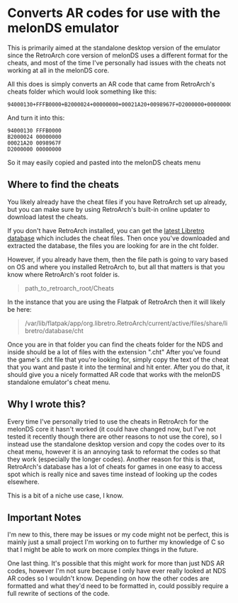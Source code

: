 # Converts AR codes for use with the melonDS emulator

This is primarily aimed at the standalone desktop version of the emulator since the RetroArch core version of melonDS uses a different format for the cheats, and most of the time I've personally had issues with the cheats not working at all in the melonDS core.

All this does is simply converts an AR code that came from RetroArch's cheats folder which would look something like this:

    94000130+FFFB0000+B2000024+00000000+00021A20+0098967F+D2000000+00000000

And turn it into this:

    94000130 FFFB0000
    B2000024 00000000
    00021A20 0098967F
    D2000000 00000000

So it may easily copied and pasted into the melonDS cheats menu

## Where to find the cheats
You likely already have the cheat files if you have RetroArch set up already, but you can make sure by using RetroArch's built-in online updater to download latest the cheats.

If you don't have RetroArch installed, you can get the [latest Libretro database](https://github.com/libretro/libretro-database/releases/latest) which includes the cheat files.
Then once you've downloaded and extracted the database, the files you are looking for are in the cht folder.

However, if you already have them, then the file path is going to vary based on OS and where you installed RetroArch to, but all that matters is that you know where RetroArch's root folder is.

> path_to_retroarch_root/Cheats

In the instance that you are using the Flatpak of RetroArch then it will likely be here:

> /var/lib/flatpak/app/org.libretro.RetroArch/current/active/files/share/libretro/database/cht

Once you are in that folder you can find the cheats folder for the NDS and inside should be a lot of files with the extension ".cht"
After you've found the game's .cht file that you're looking for, simply copy the text of the cheat that you want and paste it into the terminal and hit enter. After you do that, it should give you a nicely formatted AR code that works with the melonDS standalone emulator's cheat menu.

## Why I wrote this?
Every time I've personally tried to use the cheats in RetroArch for the melonDS core it hasn't worked (it could have changed now, but I've not tested it recently though there are other reasons to not use the core), so I instead use the standalone desktop version and copy the codes over to its cheat menu, however it is an annoying task to reformat the codes so that they work (especially the longer codes). 
Another reason for this is that, RetroArch's database has a lot of cheats for games in one easy to access spot which is really nice and saves time instead of looking up the codes elsewhere. 

This is a bit of a niche use case, I know.

## Important Notes
I'm new to this, there may be issues or my code might not be perfect, this is mainly just a small project I'm working on to further my knowledge of C so that I might be able to work on more complex things in the future.

One last thing. It's possible that this might work for more than just NDS AR codes, however I'm not sure because I only have ever really looked at NDS AR codes so I wouldn't know. Depending on how the other codes are formatted and what they'd need to be formatted in, could possibly require a full rewrite of sections of the code.